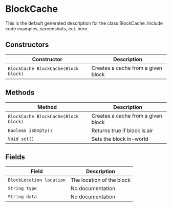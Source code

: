 
# BlockCache
This is the default generated description for the class BlockCache. Include code examples, screenshots, ect. here.

## Constructors
| Constructor  | Description              |
| ------------ | ------------------------ |
| `BlockCache BlockCache(Block block)` | Creates a cache from a given block |

## Methods
| Method                                                  | Description                                                                         |
| ------------------------------------------------------- | ----------------------------------------------------------------------------------- |
| `BlockCache BlockCache(Block block)` | Creates a cache from a given block |
| `Boolean isEmpty()` | Returns true if block is air |
| `Void set()` | Sets the block in-world |

## Fields
| Field                                                  | Description                                                                                       |
| ------------------------------------------------------ | ------------------------------------------------------------------------------------------------- |
| `BlockLocation location` | The location of the block |
| `String type` | No documentation |
| `String data` | No documentation |
